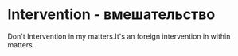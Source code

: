 # Intervention  - вмешательство




Don't Intervention in my matters.It's an foreign intervention in within matters.